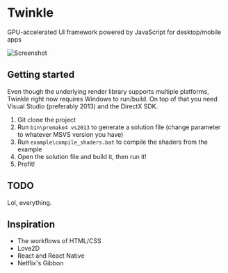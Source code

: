 # Twinkle
GPU-accelerated UI framework powered by JavaScript for desktop/mobile apps

![Screenshot](https://raw.githubusercontent.com/cgbystrom/twinkle/master/screenshot1.jpg)

## Getting started

Even though the underlying render library supports multiple platforms,
Twinkle right now requires Windows to run/build.
On top of that you need Visual Studio (preferably 2013) and the DirectX SDK.

1. Git clone the project
1. Run ```bin\premake4 vs2013``` to generate a solution file
   (change parameter to whatever MSVS version you have)
1. Run ```example\compile_shaders.bat``` to compile the shaders from the example
1. Open the solution file and build it, then run it!
1. Profit!

## TODO
Lol, everything.

## Inspiration
 * The workflows of HTML/CSS
 * Love2D
 * React and React Native
 * Netflix's Gibbon
